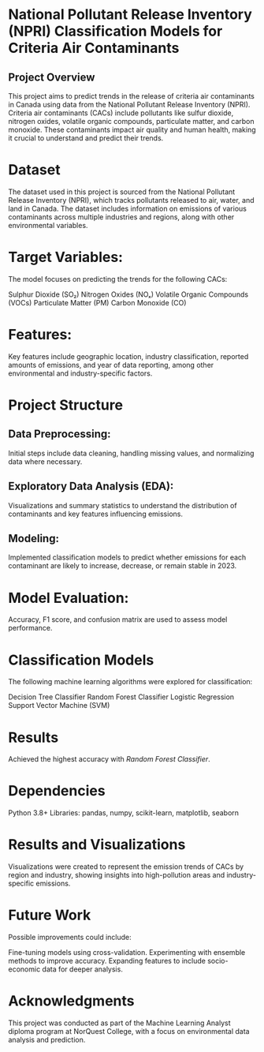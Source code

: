 # National Pollutant Release Inventory (NPRI) Classification Models for Criteria Air Contaminants
## Project Overview
This project aims to predict trends in the release of criteria air contaminants in Canada using data from the National Pollutant Release Inventory (NPRI). Criteria air contaminants (CACs) include pollutants like sulfur dioxide, nitrogen oxides, volatile organic compounds, particulate matter, and carbon monoxide. These contaminants impact air quality and human health, making it crucial to understand and predict their trends.

# Dataset
The dataset used in this project is sourced from the National Pollutant Release Inventory (NPRI), which tracks pollutants released to air, water, and land in Canada. The dataset includes information on emissions of various contaminants across multiple industries and regions, along with other environmental variables.

# Target Variables: 
The model focuses on predicting the trends for the following CACs:

Sulphur Dioxide (SO₂)
Nitrogen Oxides (NOₓ)
Volatile Organic Compounds (VOCs)
Particulate Matter (PM)
Carbon Monoxide (CO)
# Features:
Key features include geographic location, industry classification, reported amounts of emissions, and year of data reporting, among other environmental and industry-specific factors.

# Project Structure
## Data Preprocessing: 
Initial steps include data cleaning, handling missing values, and normalizing data where necessary.
## Exploratory Data Analysis (EDA): 
Visualizations and summary statistics to understand the distribution of contaminants and key features influencing emissions.
## Modeling: 
Implemented classification models to predict whether emissions for each contaminant are likely to increase, decrease, or remain stable in 2023.
# Model Evaluation: 
Accuracy, F1 score, and confusion matrix are used to assess model performance.

# Classification Models
The following machine learning algorithms were explored for classification:

Decision Tree Classifier
Random Forest Classifier
Logistic Regression
Support Vector Machine (SVM)

# Results
Achieved the highest accuracy with *Random Forest Classifier*.

# Dependencies
Python 3.8+
Libraries: pandas, numpy, scikit-learn, matplotlib, seaborn

# Results and Visualizations
Visualizations were created to represent the emission trends of CACs by region and industry, showing insights into high-pollution areas and industry-specific emissions.

# Future Work
Possible improvements could include:

Fine-tuning models using cross-validation.
Experimenting with ensemble methods to improve accuracy.
Expanding features to include socio-economic data for deeper analysis.

# Acknowledgments
This project was conducted as part of the Machine Learning Analyst diploma program at NorQuest College, with a focus on environmental data analysis and prediction.
